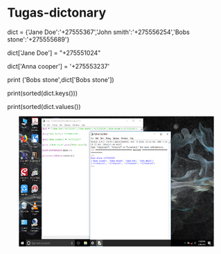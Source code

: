 # Tugas-dictonary


dict = {'Jane Doe':'+27555367','John smith':'+275556254','Bobs stone':'+275555689'}

dict['Jane Doe'] = "+275551024"

dict['Anna cooper'] = '+275553237'

print ('Bobs stone',dict['Bobs stone'])

print(sorted(dict.keys()))

print(sorted(dict.values())







<p align="center">
<img src="https://github.com/Arjiprasetio/Tugas-dictonary/blob/master/dictonary.png" width="450" height="300" />
</p>
